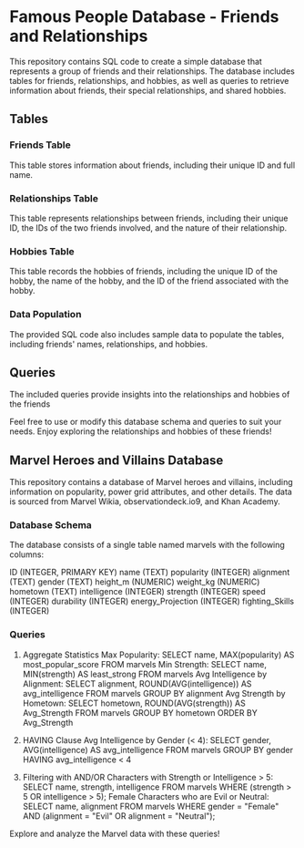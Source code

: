 # Famous People Database - Friends and Relationships

This repository contains SQL code to create a simple database that represents a group of friends and their relationships. The database includes tables for friends, relationships, and hobbies, as well as queries to retrieve information about friends, their special relationships, and shared hobbies.

## Tables

### Friends Table
This table stores information about friends, including their unique ID and full name.

### Relationships Table
This table represents relationships between friends, including their unique ID, the IDs of the two friends involved, and the nature of their relationship.

### Hobbies Table
This table records the hobbies of friends, including the unique ID of the hobby, the name of the hobby, and the ID of the friend associated with the hobby.

### Data Population
The provided SQL code also includes sample data to populate the tables, including friends' names, relationships, and hobbies.

## Queries
The included queries provide insights into the relationships and hobbies of the friends

Feel free to use or modify this database schema and queries to suit your needs. Enjoy exploring the relationships and hobbies of these friends!


## Marvel Heroes and Villains Database
This repository contains a database of Marvel heroes and villains, including information on popularity, power grid attributes, and other details. The data is sourced from Marvel Wikia, observationdeck.io9, and Khan Academy.

### Database Schema
The database consists of a single table named marvels with the following columns:

ID (INTEGER, PRIMARY KEY)
name (TEXT)
popularity (INTEGER)
alignment (TEXT)
gender (TEXT)
height_m (NUMERIC)
weight_kg (NUMERIC)
hometown (TEXT)
intelligence (INTEGER)
strength (INTEGER)
speed (INTEGER)
durability (INTEGER)
energy_Projection (INTEGER)
fighting_Skills (INTEGER)

### Queries
1. Aggregate Statistics
Max Popularity: SELECT name, MAX(popularity) AS most_popular_score FROM marvels
Min Strength: SELECT name, MIN(strength) AS least_strong FROM marvels
Avg Intelligence by Alignment: SELECT alignment, ROUND(AVG(intelligence)) AS avg_intelligence FROM marvels GROUP BY alignment
Avg Strength by Hometown: SELECT hometown, ROUND(AVG(strength)) AS Avg_Strength FROM marvels GROUP BY hometown ORDER BY Avg_Strength

2. HAVING Clause
Avg Intelligence by Gender (< 4): SELECT gender, AVG(intelligence) AS avg_intelligence FROM marvels GROUP BY gender HAVING avg_intelligence < 4

3. Filtering with AND/OR
Characters with Strength or Intelligence > 5: SELECT name, strength, intelligence FROM marvels WHERE (strength > 5 OR intelligence > 5);
Female Characters who are Evil or Neutral: SELECT name, alignment FROM marvels WHERE gender = "Female" AND (alignment = "Evil" OR alignment = "Neutral");

Explore and analyze the Marvel data with these queries!

